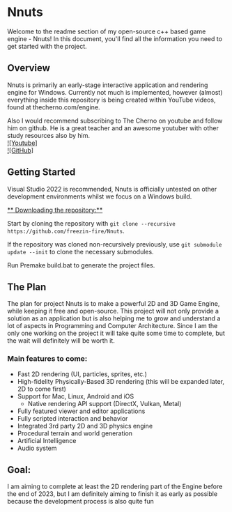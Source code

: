 # Nnuts
Welcome to the readme section of my open-source c++ based game engine - Nnuts!
In this document, you'll find all the information you need to get started with the project.

## Overview
Nnuts is primarily an early-stage interactive application and rendering engine for Windows. Currently not much is implemented, however (almost) everything inside this repository is being created within YouTube videos, found at thecherno.com/engine.

Also I would recommend subscribing to The Cherno on youtube and follow him on github. He is a great teacher and an awesome youtuber with other study resources also by him.
<br>[![Youtube]](https://www.youtube.com/user/TheChernoProject)
<br>[![GitHub]](https://github.com/TheCherno)


## Getting Started
Visual Studio 2022 is recommended, Nnuts is officially untested on other development environments whilst we focus on a Windows build.

<ins>** Downloading the repository:**</ins>

Start by cloning the repository with `git clone --recursive https://github.com/freezin-fire/Nnuts`.

If the repository was cloned non-recursively previously, use `git submodule update --init` to clone the necessary submodules.

Run Premake build.bat to generate the project files.

## The Plan
The plan for project Nnuts is to make a powerful 2D and 3D Game Engine, while keeping it free and open-source. This project will not only provide a solution as an application but is also helping me to grow and understand a lot of aspects in Programming and Computer Architecture.
Since I am the only one working on the project it will take quite some time to complete, but the wait will definitely will be worth it.

### Main features to come:
- Fast 2D rendering (UI, particles, sprites, etc.)
- High-fidelity Physically-Based 3D rendering (this will be expanded later, 2D to come first)
- Support for Mac, Linux, Android and iOS
    - Native rendering API support (DirectX, Vulkan, Metal)
- Fully featured viewer and editor applications
- Fully scripted interaction and behavior
- Integrated 3rd party 2D and 3D physics engine
- Procedural terrain and world generation
- Artificial Intelligence
- Audio system

## Goal:
I am aiming to complete at least the 2D rendering part of the Engine before the end of 2023, but I am definitely aiming to finish it as early as possible because the development process is also quite fun
